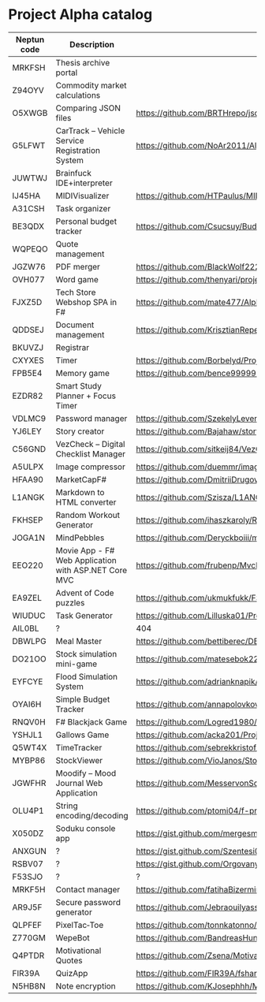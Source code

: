 # Project Alpha catalog

| Neptun code | Description | URL |
| --- | --- | --- |
| MRKFSH | Thesis archive portal |  |
| Z94OYV | Commodity market calculations | |
| O5XWGB | Comparing JSON files | https://github.com/BRTHrepo/jsonComparator |
| G5LFWT | CarTrack – Vehicle Service Registration System | https://github.com/NoAr2011/AlphaProject |
| JUWTWJ | Brainfuck IDE+interpreter | |
| IJ45HA | MIDIVisualizer | https://github.com/HTPaulus/MIDIVisualizer |
| A31CSH | Task organizer | |
| BE3QDX | Personal budget tracker | https://github.com/Csucsuy/BudgetTracker |
| WQPEQO | Quote management | |
| JGZW76 | PDF merger | https://github.com/BlackWolf222/FSHARP-project-alpha |
| OVH077 | Word game | https://github.com/thenyari/projectalpha |
| FJXZ5D | Tech Store Webshop SPA in F# | https://github.com/mate477/AlphaProject |
| QDDSEJ | Document management | https://github.com/KrisztianRepei/dokumentumkezelo-fsharp |
| BKUVZJ | Registrar | |
| CXYXES | Timer | https://github.com/Borbelyd/Project_alpha |
| FPB5E4 | Memory game | https://github.com/bence999999999/F_Sharp_MemoryGame |
| EZDR82 | Smart Study Planner + Focus Timer | |
| VDLMC9 | Password manager | https://github.com/SzekelyLevente/PwdHandler |
| YJ6LEY | Story creator | https://github.com/Bajahaw/story-creator |
| C56GND | VezCheck – Digital Checklist Manager | https://github.com/sitkeij84/VezCheck |
| A5ULPX | Image compressor | https://github.com/duemmr/image-compressor |
| HFAA90 | MarketCapF# | https://github.com/DmitriiDrugov/MarketCapFSHARP |
| L1ANGK | Markdown to HTML converter | https://github.com/Szisza/L1ANGK_Project_Alpha |
| FKHSEP | Random Workout Generator | https://github.com/ihaszkaroly/RandomWorkoutGenerator |
| JOGA1N | MindPebbles | https://github.com/Deryckboiii/mindpebbles |
| EEO220 | Movie App - F# Web Application with ASP.NET Core MVC | https://github.com/frubenp/MvcMovie |
| EA9ZEL | Advent of Code puzzles | https://github.com/ukmukfukk/FSProjectAlpha |
| WIUDUC | Task Generator | https://github.com/Lilluska01/ProjectAlpha |
| AIL0BL | ? | 404 |
| DBWLPG | Meal Master | https://github.com/bettiberec/DBWLPG_Project_Alpha |
| DO21OO | Stock simulation mini-game | https://github.com/matesebok22/f-sharp-project-alpha |
| EYFCYE | Flood Simulation System | https://github.com/adrianknapik/FloodSimulator |
| OYAI6H | Simple Budget Tracker | https://github.com/annapolovkova/simple-budget-tracker |
| RNQV0H | F# Blackjack Game | https://github.com/Logred1980/F_ProjectGame |
| YSHJL1 | Gallows Game | https://github.com/acka201/Project-first |
| Q5WT4X | TimeTracker | https://github.com/sebrekkristof/project_alpha |
| MYBP86 | StockViewer | https://github.com/VioJanos/StockViewer |
| JGWFHR | Moodify – Mood Journal Web Application | https://github.com/MesservonSchwanz/Mood |
| OLU4P1 | String encoding/decoding | https://github.com/ptomi04/f-project |
| X050DZ | Soduku console app | https://gist.github.com/mergesm/6d69171f0f2436ff6af42186ac705957 |
| ANXGUN | ? | https://gist.github.com/Szentesi0630/06104943092b2732a8028009a4360504 |
| RSBV07 | ? | https://gist.github.com/Orgovanyij/977f61bc123a9802649cf5b649b6a8c9 |
| F53SJO | ? | ? |
| MRKF5H | Contact manager | https://github.com/fatihaBizermimne/Student_Contact |
| AR9J5F | Secure password generator | https://github.com/Jebraouilyass/FSharpPasswordGenerator |
| QLPFEF | PixelTac‑Toe | https://github.com/tonnkatonno/pixeltac-toe |
| Z770GM | WepeBot | https://github.com/BandreasHun/Fsharptelgrambot |
| Q4PTDR | Motivational Quotes | https://github.com/Zsena/MotivationalQuotes |
| FIR39A | QuizApp | https://github.com/FIR39A/fsharp-quiz-app |
| N5HB8N | Note encryption | https://github.com/KJosephhh/Midterm-Project |
